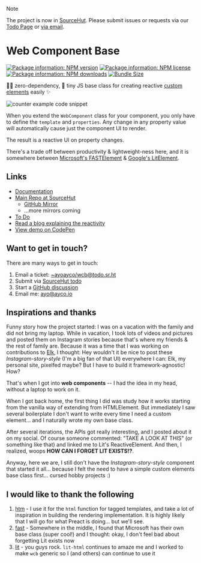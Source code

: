 > [!NOTE]
> The project is now in [SourceHut](https://git.sr.ht/~ayoayco/wcb). Please submit issues or requests via our [Todo Page](https://todo.sr.ht/~ayoayco/wcb) or [via email](mailto:~ayoayco/wcb@todo.sr.ht).

# Web Component Base

[![Package information: NPM version](https://img.shields.io/npm/v/web-component-base)](https://www.npmjs.com/package/web-component-base)
[![Package information: NPM license](https://img.shields.io/npm/l/web-component-base)](https://www.npmjs.com/package/web-component-base)
[![Package information: NPM downloads](https://img.shields.io/npm/dt/web-component-base)](https://www.npmjs.com/package/web-component-base)
[![Bundle Size](https://img.shields.io/bundlephobia/minzip/web-component-base)](#library-size)

🤷‍♂️ zero-dependency, 🤏 tiny JS base class for creating reactive [custom elements](https://developer.mozilla.org/en-US/docs/Web/API/Web_Components/Using_custom_elements) easily ✨

![counter example code snippet](https://git.sr.ht/~ayoayco/wcb/blob/main/assets/IMG_0682.png)

When you extend the `WebComponent` class for your component, you only have to define the `template` and `properties`. Any change in any property value will automatically cause just the component UI to render.

The result is a reactive UI on property changes.

There's a trade off between productivity & lightweight-ness here, and it is somewhere between [Microsoft's FASTElement](https://github.com/microsoft/fast) & [Google's LitElement](https://github.com/lit/lit/).

## Links

- [Documentation](https://webcomponent.io)
- [Main Repo at SourceHut](https://git.sr.ht/~ayoayco/wcb)
  - [GitHub Mirror](https://github.com/ayoayco/wcb)
  - ...more mirrors coming
- [To Do](https://todo.sr.ht/~ayoayco/wcb)
- [Read a blog explaining the reactivity](https://ayos.blog/reactive-custom-elements-with-html-dataset/)
- [View demo on CodePen](https://codepen.io/ayoayco-the-styleful/pen/ZEwoNOz?editors=1010)

## Want to get in touch?

There are many ways to get in touch:

1. Email a ticket: [~ayoayco/wcb@todo.sr.ht](mailto:~ayoayco/wcb@todo.sr.ht)
1. Submit via [SourceHut todo](https://todo.sr.ht/~ayoayco/wcb)
1. Start a [GitHub discussion](https://github.com/ayoayco/wcb/discussions)
1. Email me: [ayo@ayco.io](mailto:ayo@ayco.io)

## Inspirations and thanks

Funny story how the project started: I was on a vacation with the family and did not bring my laptop. While in vacation, I took lots of videos and pictures and posted them on Instagram stories because that's where my friends & the rest of family are. Because it was a time that I was working on contributions to [Elk](https://main.elk.zone), I thought: Hey wouldn't it be nice to post these _Instagram-story-style_ (I'm a big fan of that UI) everywhere I can: Elk, my personal site, pixelfed maybe? But I have to build it framework-agnostic! How?

That's when I got into **web components** -- I had the idea in my head, without a laptop to work on it.

When I got back home, the first thing I did was study how it works starting from the vanilla way of extending from HTMLElement. But immediately I saw several boilerplate I don't want to write every time I need a custom element... and I naturally wrote my own base class.

After several iterations, the APIs got really interesting, and I posted about it on my social. Of course someone commented: "TAKE A LOOK AT THIS" (or something like that) and linked me to Lit's ReactiveElement. And then, I realized, woops **HOW CAN I FORGET LIT EXISTS!?**.

Anyway, here we are, I still don't have the _Instagram-story-style_ component that started it all... because I felt the need to have a simple custom elements base class first... cursed hobby projects :)

## I would like to thank the following

1. [htm](https://github.com/developit/htm) - I use it for the `html` function for tagged templates, and take a lot of inspiration in building the rendering implementation. It is highly likely that I will go for what Preact is doing... but we'll see.
1. [fast](https://github.com/microsoft/fast) - Somewhere in the middle, I found that Microsoft has their own base class (super cool!) and I thought: okay, I don't feel bad about forgetting Lit exists now
1. [lit](https://github.com/lit/lit) - you guys rock. `lit-html` continues to amaze me and I worked to make `wcb` generic so I (and others) can continue to use it

